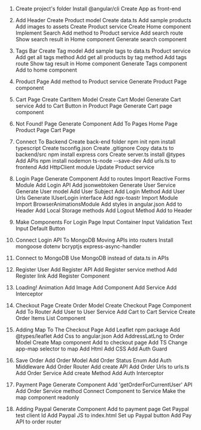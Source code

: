 1. Create project's folder
Install @angular/cli
Create App as front-end

2. Add Header
Create Product model
Create data.ts
Add sample products
Add images to assets
Create Product service
Create Home component
Implement Search
Add method to Product service
Add search route
Show search result in Home component
Generate search component

3. Tags Bar
Create Tag model
Add sample tags to data.ts
Product service
Add get all tags method
Add get all products by tag method
Add tags route
Show tag result in Home component
Generate Tags component
Add to home component

4. Product Page
Add method to Product service
Generate Product Page component

5. Cart Page
Create CartItem Model
Create Cart Model
Generate Cart service
Add to Cart Button in Product Page
Generate Cart page component

6. Not Found! Page
Generate Component
Add To Pages
Home Page
Product Page
Cart Page

7. Connect To Backend
Create back-end folder
npm init
npm install typescript
Create tsconfig.json
Create .gitignore
Copy data.ts to backend/src
npm install express cors
Create server.ts
install @types
Add APIs
npm install nodemon ts-node --save-dev
Add urls.ts to frontend
Add HttpClient module
Update Product service

8. Login Page
Generate Component
Add to routes
Import Reactive Forms Module
Add Login API
Add jsonwebtoken
Generate User Service
Generate User model
Add User Subject
Add Login Method
Add User Urls
Generate IUserLogin interface
Add ngx-toastr
Import Module
Import BrowserAnimationsModule
Add styles in angular.json
Add to Header
Add Local Storage methods
Add Logout Method
Add to Header

9. Make Components For Login Page
Input Container
Input Validation
Text Input
Default Button

10. Connect Login API To MongoDB
Moving APIs into routers
Install
mongoose
dotenv
bcryptjs
express-async-handler

11. Connect to MongoDB
Use MongoDB instead of data.ts in APIs

12. Register User
Add Register API
Add Register service method
Add Register link
Add Register Component

13. Loading! Animation
Add Image
Add Component
Add Service
Add Interceptor

14. Checkout Page
Create Order Model
Create Checkout Page Component
Add To Router
Add User to User Service
Add Cart to Cart Service
Create Order Items List Component

15. Adding Map To The Checkout Page
Add Leaflet npm package
Add @types/leaflet
Add Css to angular.json
Add AddressLatLng to Order Model
Create Map component
Add to checkout page
Add TS
Change app-map selector to map
Add Html
Add CSS
Add Auth Guard

16. Save Order
Add Order Model
Add Order Status Enum
Add Auth Middleware
Add Order Router
Add create API
Add Order Urls to urls.ts
Add Order Service
Add create Method
Add Auth Interceptor

17. Payment Page
Generate Component
Add 'getOrderForCurrentUser' API
Add Order Service method
Connect Component to Service
Make the map component readonly

18. Adding Paypal
Generate Component
Add to payment page
Get Paypal test client Id
Add Paypal JS to index.html
Set up Paypal button
Add Pay API to order router
